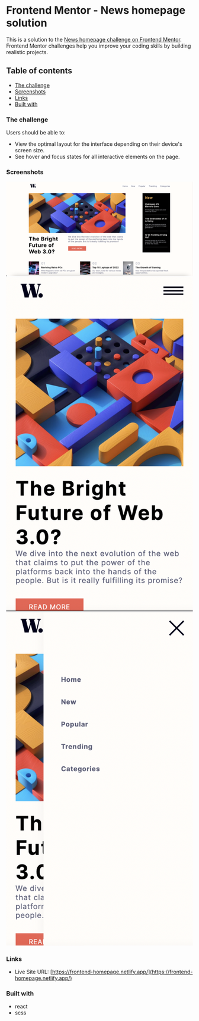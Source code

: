 # Frontend Mentor - News homepage solution

This is a solution to the [News homepage challenge on Frontend Mentor](https://www.frontendmentor.io/challenges/news-homepage-H6SWTa1MFl). Frontend Mentor challenges help you improve your coding skills by building realistic projects. 

## Table of contents

  - [The challenge](#the-challenge)
  - [Screenshots](#screenshots)
  - [Links](#links)
  - [Built with](#built-with)

### The challenge

Users should be able to:
- View the optimal layout for the interface depending on their device's screen size.
- See hover and focus states for all interactive elements on the page.

### Screenshots

![Desktop View](https://github.com/Khaled91Alkhatib/Frontend-Mentor-News-homepage/blob/main/public/desktop-view-homepage.png?raw=true)
![Mobile View](https://github.com/Khaled91Alkhatib/Frontend-Mentor-News-homepage/blob/main/public/mobile-view-homepage.png?raw=true)
![Mobile Menu](https://github.com/Khaled91Alkhatib/Frontend-Mentor-News-homepage/blob/main/public/mobile-menu-homepage.png?raw=true)

### Links

- Live Site URL: [https://frontend-homepage.netlify.app/](https://frontend-homepage.netlify.app/)

### Built with

- react
- scss